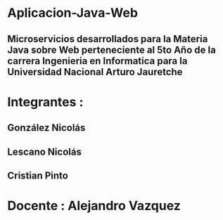 # Aplicacion-Java-Web
## Microservicios desarrollados para la Materia Java sobre Web perteneciente al 5to Año de la carrera Ingenieria en Informatica para la Universidad Nacional Arturo Jauretche

# Integrantes : 

## González Nicolás
## Lescano Nicolás
## Cristian Pinto

# Docente : Alejandro Vazquez
